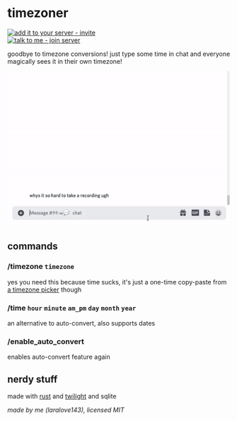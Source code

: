 # timezoner

[![add it to your server - invite](https://img.shields.io/badge/add_it_to_your_server-invite-5865F2?style=for-the-badge&logo=discord&logoColor=white)](https://discord.com/api/oauth2/authorize?client_id=909820903574106203&permissions=265280&scope=bot%20applications.commands)  
[![talk to me - join server](https://img.shields.io/badge/talk_to_me-join-5865F2?style=for-the-badge&logo=discord&logoColor=white)](https://discord.gg/RQhskPjrGv)

goodbye to timezone conversions! just type some time in chat and everyone magically sees it in their own timezone!

![example](example.gif)

## commands
### /timezone `timezone`
yes you need this because time sucks, it's just a one-time copy-paste from [a timezone picker](https://kevinnovak.github.io/Time-Zone-Picker) though
### /time `hour` `minute` `am_pm` `day` `month` `year`
an alternative to auto-convert, also supports dates
### /enable_auto_convert
enables auto-convert feature again

## nerdy stuff
made with [rust](https://www.rust-lang.org) and [twilight](https://github.com/twilight-rs/twilight) and sqlite

*made by me (laralove143), licensed MIT*
